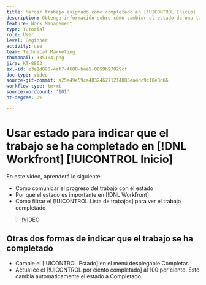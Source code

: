 ```yaml
---
title: Marcar trabajo asignado como completado en [!UICONTROL Inicio]
description: Obtenga información sobre cómo cambiar el estado de una tarea o un problema asignado para indicar que se ha completado a través del [!UICONTROL Lista de trabajos]. A continuación, filtre la lista para ver sólo el trabajo completado.
feature: Work Management
type: Tutorial
role: User
level: Beginner
activity: use
team: Technical Marketing
thumbnail: 335104.png
jira: KT-8803
exl-id: e3e1d890-4af7-4688-bee5-0099b97829cf
doc-type: video
source-git-commit: a25a49e59ca483246271214886ea4dc9c10e8d66
workflow-type: tm+mt
source-wordcount: '101'
ht-degree: 0%

---
```


# Usar estado para indicar que el trabajo se ha completado en [!DNL Workfront] [!UICONTROL Inicio]

En este vídeo, aprenderá lo siguiente:

* Cómo comunicar el progreso del trabajo con el estado
* Por qué el estado es importante en [!DNL  Workfront]
* Cómo filtrar el [!UICONTROL Lista de trabajos] para ver el trabajo completado

>[!VIDEO](https://video.tv.adobe.com/v/335104/?quality=12&learn=on)


## Otras dos formas de indicar que el trabajo se ha completado

* Cambie el [!UICONTROL Estado] en el menú desplegable Completar.
* Actualice el [!UICONTROL por ciento completado] al 100 por ciento. Esto cambia automáticamente el estado a Completado.

<!---
learn more URLs
--->
